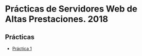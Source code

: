 # Prácticas de Servidores Web de Altas Prestaciones. 2018

## Prácticas
  - [Práctica 1](https://github.com/TehRibbon/SWAP/tree/master/Practica1)
